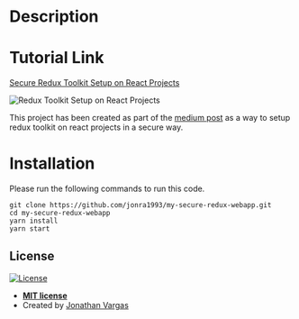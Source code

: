 # Description

# Tutorial Link
[Secure Redux Toolkit Setup on React Projects](https://medium.com/allient/redux-toolkit-setup-on-react-projects-112b6409c2ad)

![Redux Toolkit Setup on React Projects](https://miro.medium.com/max/1000/1*-iVj5BTg2fr8b5bgKQGReA.gif)


This project has been created as part of the  [medium post](https://medium.com/jrtec/redux-toolkit-setup-on-react-projects-112b6409c2ad?source=friends_link&sk=b54b2d33b3121cc4651890bbcf5c8f37") as a way to setup redux toolkit on react projects in a secure way.


# Installation

Please run the following commands to run this code.

```
git clone https://github.com/jonra1993/my-secure-redux-webapp.git
cd my-secure-redux-webapp
yarn install
yarn start
```

## License

[![License](http://img.shields.io/:license-mit-blue.svg?style=flat-square)](http://badges.mit-license.org)

- **[MIT license](http://opensource.org/licenses/mit-license.php)**
- Created by <a href="https://www.jonathanvargas.ml" target="_blank">Jonathan Vargas</a>
